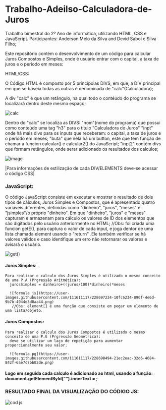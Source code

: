 # Trabalho-Adeilso-Calculadora-de-Juros

Trabalho bimestral do 2º Ano de informática, utilizando HTML, CSS e JavaScript.
Participantes: Anderson Melo da Silva and Devid Saboi e Silva Filho;

Este repositório contém o desenvolvimento de um código para calcular Juros Compostos e Simples, onde é usuário entrar com o capital, a taxa de juros e o
período em meses:

HTML/CSS:

O Código HTML é composto por 5 principoias DIVS, em que, a DIV principal em que se baseia todas as outras é denominada de "calc"(Calculadora);

A div "calc" é que um retângulo, na qual todo o contéudo do programa se localizará dentro deste mesmo espaço;

![calc](https://user-images.githubusercontent.com/111611117/228691288-f0b5c0a9-a63c-4341-b3fe-ae1434797e6f.png)

Dentro do "calc" se localiza as DIVS:
  "nom"(nome do programa) que possui como conteúdo uma tag "h3" para o título "Calculadora de Juros"
  "inpt" onde há mais divs para os inputs que receberam: o capital, a taxa de juros e o período em meses;
  "buta" que nela há um button, este que tem função de chamar a funcion calcular() e calcular2() do JavaScript;
  "inpt2" contém divs que formam retângulos, onde serar adicionado os resultados dos calculos;
  
 ![image](https://user-images.githubusercontent.com/111611117/228694339-83eebe05-e44a-471a-8c40-499e56f8f516.png)
  
  |Para informações de estilização de cada DIV/ELEMENTS deve-se acessar o código CSS|
  
<h3>JavaScript:</h3>
  
  O código JavaScript consiste em executar e mostrar o resultado de dois tipos de cálculos, Juros Simples e Compostos, que é apresentado quatro variáveis diferentes, definidas como "dinheiro", "juros", "meses" e "jsimples"/o próprio "dinheiro". Em que "dinheiro", "juros" e "meses" capturam e armazenam para cálculo os valores de ID dos elementos que são digitados pelo usuário anteriormente no HTML;
  //Obs: foi criada uma funcion getE(), para captura o valor de cada input, e joga dentor de uma lista chamada element usando o "return" .Ele também verificar se há valores válidos e caso identifique um erro não retornarar os valores e avisará o usuário.
  
 ![get()](https://user-images.githubusercontent.com/111611117/228696104-296ca1c7-9971-4814-8d35-f4cb8845235b.png)
  
  <h4>Juros Simples:</h4>
    
    Para realizar o calculo dos Juros Simples é utilizado o mesmo conceito de uma P.A (Prgressão Aritmética):
      jurosSimples = dinheiro+((juros/100)*dinheiro)*meses
  
      ![formula js](https://user-images.githubusercontent.com/111611117/228697234-10fc6234-890f-4e6d-9b7b-4944e3d0aa44.png)
       //Obs: element[] é uma função que consiste em pegar um elemento de uma lista/objeto.
  <h4>Juros Compostos:</h4>
    
    Para realizar o calculo dos Juros Compostos é utilizado o mesmo conceito de uma P.G (Prgressão Geométrica):
      deve se utilizar um laço de repetição para aumentar proporcionalmente seu valor;
  
      ![formula pg](https://user-images.githubusercontent.com/111611117/228698494-21ec2eac-32d6-4684-842f-6ae7c7bb02de.png)
  
  <h4>Logo em seguida cada calculo é adicionado ao html, usando a função: document.getElementById("").innerText = ;</h4>
  
  <h3>RESULTADO FINAL DA VISUALIZAÇÃO DO CÓDIGO JS:</h3>
  
  ![cod js](https://user-images.githubusercontent.com/111611117/228698964-f845f62e-0fee-4a8f-ae72-29c77e63c257.png)
